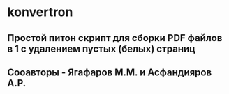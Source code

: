 # konvertron
## Простой питон скрипт для сборки PDF файлов в 1 с удалением пустых (белых) страниц
## Сооавторы - Ягафаров М.М. и Асфандияров А.Р.
